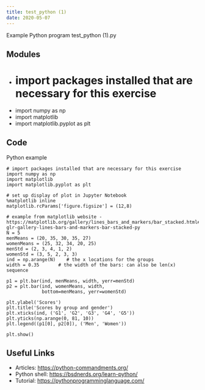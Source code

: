 ```yaml
---
title: test_python (1)
date: 2020-05-07
---
```

Example Python program test_python (1).py

## Modules

* # import packages installed that are necessary for this exercise
* import numpy as np
* import matplotlib
* import matplotlib.pyplot as plt

## Code

Python example

    # import packages installed that are necessary for this exercise
    import numpy as np
    import matplotlib
    import matplotlib.pyplot as plt
    
    # set up display of plot in Jupyter Notebook
    %matplotlib inline
    matplotlib.rcParams['figure.figsize'] = (12,8)
    
    # example from matplotlib website - https://matplotlib.org/gallery/lines_bars_and_markers/bar_stacked.html#sphx-glr-gallery-lines-bars-and-markers-bar-stacked-py
    N = 5
    menMeans = (20, 35, 30, 35, 27)
    womenMeans = (25, 32, 34, 20, 25)
    menStd = (2, 3, 4, 1, 2)
    womenStd = (3, 5, 2, 3, 3)
    ind = np.arange(N)    # the x locations for the groups
    width = 0.35       # the width of the bars: can also be len(x) sequence
    
    p1 = plt.bar(ind, menMeans, width, yerr=menStd)
    p2 = plt.bar(ind, womenMeans, width,
                 bottom=menMeans, yerr=womenStd)
    
    plt.ylabel('Scores')
    plt.title('Scores by group and gender')
    plt.xticks(ind, ('G1', 'G2', 'G3', 'G4', 'G5'))
    plt.yticks(np.arange(0, 81, 10))
    plt.legend((p1[0], p2[0]), ('Men', 'Women'))
    
    plt.show()

## Useful Links

- Articles: https://python-commandments.org/
- Python shell: https://bsdnerds.org/learn-python/
- Tutorial: https://pythonprogramminglanguage.com/
